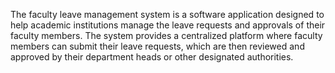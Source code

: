 The faculty leave management system is a software application designed to help academic institutions manage the leave requests and approvals of their faculty members. The system provides a centralized platform where faculty members can submit their leave requests, which are then reviewed and approved by their department heads or other designated authorities.
